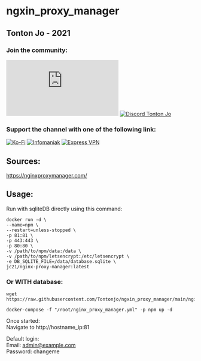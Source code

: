 # ngxin_proxy_manager

## Tonton Jo - 2021  
### Join the community:
[![Youtube channel](https://github-readme-youtube-stats.herokuapp.com/subscribers/index.php?id=UCnED3K6K5FDUp-x_8rwpsZw&key=AIzaSyA3ivqywNPQz0xFZBHfPDKzh1jFH5qGD_g)](http://youtube.com/channel/UCnED3K6K5FDUp-x_8rwpsZw?sub_confirmation=1)
[![Discord Tonton Jo](https://badgen.net/discord/members/2NQskxZjfp?label=Discord%20Tonton%20Jo,%20&icon=discord)](https://discord.gg/2NQskxZjfp)
### Support the channel with one of the following link:
[![Ko-Fi](https://badgen.net/badge/Buy%20me%20a%20Coffee/Link?icon=buymeacoffee)](https://ko-fi.com/tontonjo)
[![Infomaniak](https://badgen.net/badge/Infomaniak/Affiliated%20link?icon=K)](https://www.infomaniak.com/goto/fr/home?utm_term=6151f412daf35)
[![Express VPN](https://badgen.net/badge/Express%20VPN/Affiliated%20link?icon=K)](https://www.xvuslink.com/?a_fid=TontonJo)  
## Sources:  
https://nginxproxymanager.com/

## Usage:

Run with sqliteDB directly using this command:
```shell
docker run -d \
--name=npm \
--restart=unless-stopped \
-p 81:81 \
-p 443:443 \
-p 80:80 \
-v /path/to/npm/data:/data \
-v /path/to/npm/letsencrypt:/etc/letsencrypt \
-e DB_SQLITE_FILE=/data/database.sqlite \
jc21/nginx-proxy-manager:latest
```  
### Or WITH database:  
```shell
wget https://raw.githubusercontent.com/Tontonjo/ngxin_proxy_manager/main/nginx_proxy_manager.yml
```  
```shell
docker-compose -f "/root/nginx_proxy_manager.yml" -p npm up -d
```  
Once started:  
Navigate to http://hostname_ip:81

Default login:  
Email:    admin@example.com  
Password: changeme  
